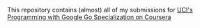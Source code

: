 This repository contains (almost) all of my submissions for [UCI's Programming with Google Go Specialization on Coursera](https://www.coursera.org/specializations/google-golang)